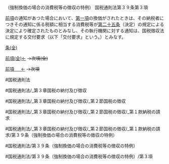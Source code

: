 （強制換価の場合の消費税等の徴収の特例）
国税通則法第３９条第３項

[前項](国税通則法＿＿＿＿＿第３９条第２項)の通知があつた場合において、[第一項](国税通則法＿＿＿＿＿第３９条第１項)の換価がされたときは、その納税者につきその通知に係る税額に相当する消費税等が[第二十五条](国税通則法＿＿＿＿＿第２５条第１項)（決定）の規定による決定により確定されたものとみなし、その執行機関に対する通知は、国税徴収法に規定する交付要求（以下「交付要求」という。）とみなす。

[条(全)](国税通則法＿＿＿＿＿第３９条_.md)

[前項(全)←](国税通則法＿＿＿＿＿第３９条第２項_.md)  ~~→次項(全)~~

[前項 　 ←](国税通則法＿＿＿＿＿第３９条第２項.md)  ~~→次項~~



#国税通則法

#国税通則法/_第３章国税の納付及び徴収

#国税通則法/_第３章国税の納付及び徴収/_第２節国税の徴収

#国税通則法/_第３章国税の納付及び徴収/_第２節国税の徴収/_第１款納税の請求

#国税通則法/_第３章国税の納付及び徴収/_第２節国税の徴収/_第１款納税の請求/第３９条（強制換価の場合の消費税等の徴収の特例）

#国税通則法/第３９条（強制換価の場合の消費税等の徴収の特例）

#国税通則法/第３９条（強制換価の場合の消費税等の徴収の特例）/第３項

